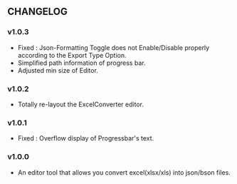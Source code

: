 ## CHANGELOG

### v1.0.3
- Fixed : Json-Formatting Toggle does not Enable/Disable properly according to the Export Type Option.
- Simplified path information of progress bar.
- Adjusted min size of Editor.

### v1.0.2
- Totally re-layout the ExcelConverter editor.

### v1.0.1
- Fixed : Overflow display of Progressbar's text.

### v1.0.0
- An editor tool that allows you convert excel(xlsx/xls) into json/bson files.